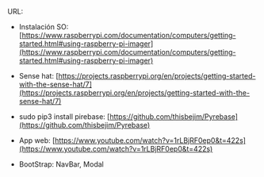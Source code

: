 URL:

- Instalación SO: [https://www.raspberrypi.com/documentation/computers/getting-started.html#using-raspberry-pi-imager](https://www.raspberrypi.com/documentation/computers/getting-started.html#using-raspberry-pi-imager)

- Sense hat: [https://projects.raspberrypi.org/en/projects/getting-started-with-the-sense-hat/7](https://projects.raspberrypi.org/en/projects/getting-started-with-the-sense-hat/7)


- sudo pip3 install pirebase: [https://github.com/thisbejim/Pyrebase](https://github.com/thisbejim/Pyrebase)






- App web: [https://www.youtube.com/watch?v=1rLBjRF0ep0&t=422s](https://www.youtube.com/watch?v=1rLBjRF0ep0&t=422s)

- BootStrap: NavBar, Modal